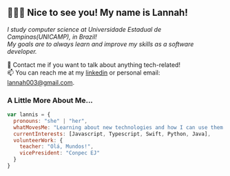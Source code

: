 ## 👩🏽‍💻 Nice to see you! My name is Lannah!


*I study computer science at Universidade Estadual de Campinas(UNICAMP), in Brazil!* \
*My goals are to always learn and improve my skills as a software developer.*

:speech_balloon: Contact me if you want to talk about anything tech-related! \
:mailbox: You can reach me at my [linkedin](https://www.linkedin.com/in/lannah/) or personal email: lannah003@gmail.com.

### A Little More About Me... 

```JavaScript
var lannis = {
  pronouns: "she" | "her",
  whatMovesMe: "Learning about new technologies and how I can use them to help others",
  currentInterests: [Javascript, Typescript, Swift, Python, Java],
  volunteerWork: {
    teacher: "Olá, Mundos!",
    vicePresident: "Conpec EJ"
  }
}
```

<!--
Future improvements:

[] Add my work experience
[] Add my portfolio
-->

